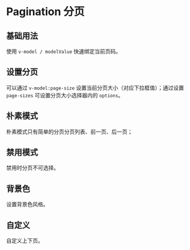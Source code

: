 <script setup>
import paginationBase from "./pagination-base.vue"
import paginationPagesizes from "./pagination-pagesizes.vue"
import paginationPlain from "./pagination-plain.vue"
import paginationDisabled from "./pagination-disabled.vue"
import paginationBackground from "./pagination-background.vue"
import paginationCustom from "./pagination-custom.vue"
</script>
# Pagination 分页


## 基础用法

使用 ```v-model / modelValue``` 快速绑定当前页码。

<paginationBase />

## 设置分页

可以通过 ```v-model:page-size``` 设置当前分页大小（对应下拉框值）；通过设置 ```page-sizes``` 可设置分页大小选择器内的 ```options```。

<paginationPagesizes />

## 朴素模式

朴素模式只有简单的分页分页列表、前一页、后一页；

<paginationPlain />

## 禁用模式

禁用时分页不可选择。

<paginationDisabled />

## 背景色

设置背景色风格。

<paginationBackground />


## 自定义

自定义上下页。

<paginationCustom />

